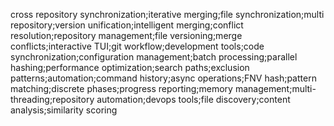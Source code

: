 cross repository synchronization;iterative merging;file synchronization;multi repository;version unification;intelligent merging;conflict resolution;repository management;file versioning;merge conflicts;interactive TUI;git workflow;development tools;code synchronization;configuration management;batch processing;parallel hashing;performance optimization;search paths;exclusion patterns;automation;command history;async operations;FNV hash;pattern matching;discrete phases;progress reporting;memory management;multi-threading;repository automation;devops tools;file discovery;content analysis;similarity scoring
